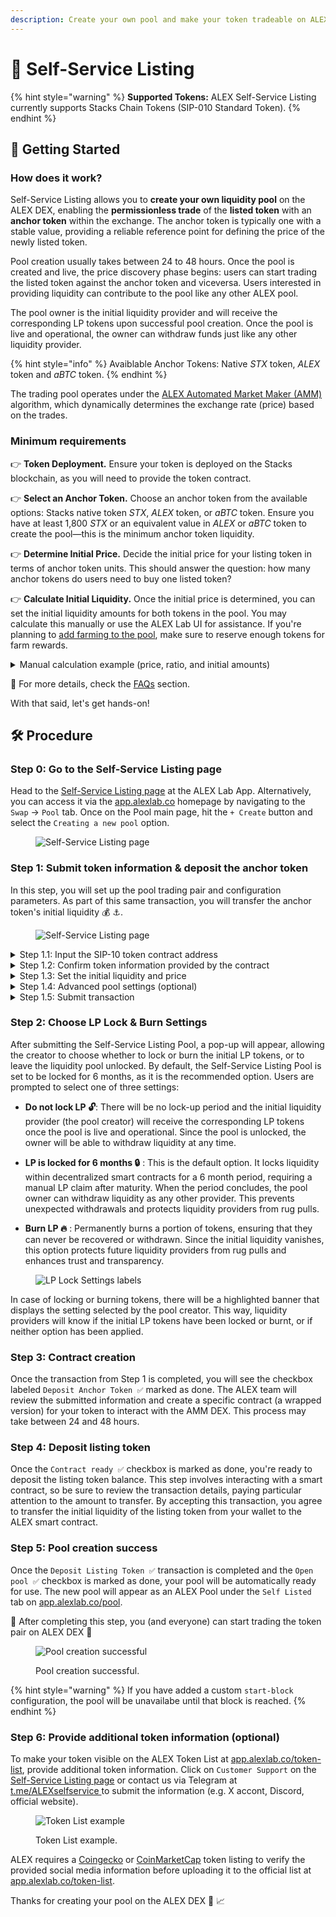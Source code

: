 ```yaml
---
description: Create your own pool and make your token tradeable on ALEX decentralized exchange in simple steps!
---
```


# 📝 Self-Service Listing

{% hint style="warning" %}
**Supported Tokens:** ALEX Self-Service Listing currently supports Stacks Chain Tokens (SIP-010 Standard Token).
{% endhint %}

## 🚀 Getting Started

### How does it work?

Self-Service Listing allows you to **create your own liquidity pool** on the ALEX DEX, enabling the **permissionless trade** of the **listed token** with an **anchor token** within the exchange. The anchor token is typically one with a stable value, providing a reliable reference point for defining the price of the newly listed token.

Pool creation usually takes between 24 to 48 hours. Once the pool is created and live, the price discovery phase begins: users can start trading the listed token against the anchor token and viceversa. Users interested in providing liquidity can contribute to the pool like any other ALEX pool.

The pool owner is the initial liquidity provider and will receive the corresponding LP tokens upon successful pool creation. Once the pool is live and operational, the owner can withdraw funds just like any other liquidity provider.

{% hint style="info" %}
Avaiblable Anchor Tokens: Native _STX_ token, _ALEX_ token and _aBTC_ token.
{% endhint %}

The trading pool operates under the [ALEX Automated Market Maker (AMM)](../../detailed-information/alexs-automated-market-maker-amm.md) algorithm, which dynamically determines the exchange rate (price) based on the trades.

### Minimum requirements

👉 **Token Deployment.** Ensure your token is deployed on the Stacks blockchain, as you will need to provide the token contract.

👉 **Select an Anchor Token.** Choose an anchor token from the available options: Stacks native token _STX_, _ALEX_ token, or _aBTC_ token. Ensure you have at least 1,800 _STX_ or an equivalent value in _ALEX_ or _aBTC_ token to create the pool—this is the minimum anchor token liquidity.

👉 **Determine Initial Price.** Decide the initial price for your listing token in terms of anchor token units. This should answer the question: how many anchor tokens do users need to buy one listed token?

👉 **Calculate Initial Liquidity.** Once the initial price is determined, you can set the initial liquidity amounts for both tokens in the pool. You may calculate this manually or use the ALEX Lab UI for assistance. If you're planning to [add farming to the pool](self-service-farming.md), make sure to reserve enough tokens for farm rewards.

<details>

<summary>Manual calculation example (price, ratio, and initial amounts)</summary>

Let's suppose you choose STX as the anchor token and want to provide 4,000 STX as the initial anchor token liquidity.

To determine the price, you will need to decide how many STX equals 1 of your listing token. In other words, decide how many STX users will need to buy 1 listed token. Let's say you set the price of your token at 0.5 STX.

To calculate the initial liquidity for the listed token, you need to divide the anchor token amount by the price. This is `4,000 STX / 0.5 STX = 8,000`, resulting in the initial amount for the listed token.

The liquidity pool for the pair **Listed Token :rocket: - Anchor Token :anchor:** will have an initial ratio of 2:1. This ratio is calculated as the minimal expression of the fraction `8,000 / 4,000` (initial listed token amount slash initial anchor token amount).

</details>

🔎 For more details, check the [FAQs](./liquidity-pools/faqs.md#self-service-listing) section.

With that said, let's get hands-on!

## 🛠️  Procedure

### Step 0: Go to the Self-Service Listing page

Head to the [Self-Service Listing page](https://app.alexlab.co/self-service-listing) at the ALEX Lab App. Alternatively, you can access it via the [app.alexlab.co](https://app.alexlab.co) homepage by navigating to the `Swap` -> `Pool` tab. Once on the Pool main page, hit the `+ Create` button and select the `Creating a new pool` option.

<figure><img src="../.gitbook/assets/self-service-listing/main-page.png" alt="Self-Service Listing page" width=""><figcaption></figcaption></figure>

### Step 1: Submit token information & deposit the anchor token

In this step, you will set up the pool trading pair and configuration parameters. As part of this same transaction, you will transfer the anchor token's initial liquidity :moneybag: :anchor:.

<figure><img src="../.gitbook/assets/self-service-listing/step-1-submit.png" alt="Self-Service Listing page" width=""><figcaption></figcaption></figure>

<details>

<summary>Step 1.1: Input the SIP-10 token contract address</summary>

Provide the listed token contract address. Ensure it complies with the [SIP-010 Fungible Token Standard](https://github.com/stacksgov/sips/blob/main/sips/sip-010/sip-010-fungible-token-standard.md) trait. In the example, the contract address is `SP108J6F4C7JD93BGJ91TEB5D3CFB5XW39QHDJ3MV.rabby-token`.

</details>

<details>

<summary>Step 1.2: Confirm token information provided by the contract</summary>

Verify that the token information retrieved from the contract is correct. In the example:

- **Token name** -> `RABBY Token`
- **Token symbol** -> `RABBY`
- **Description** -> Unlock the potential of programmable adventures within Bitcoin's rabbit holes.
- **Token deployment address** -> `SP108J6F4C7JD93BGJ91TEB5D3CFB5XW39QHDJ3MV`
- **Token logo**

</details>

<details>

<summary>Step 1.3: Set the initial liquidity and price</summary>

Enter the initial balances for both tokens. You can experiment with different amounts to observe how the exchange rate changes, though we recommend calculating these values beforehand.

In the screenshot example, this is:

- **Anchor Token ⚓** (a.k.a `token-x`) -> `4,000 STX ($7,200)`
- **Listing Token 🚀** (a.k.a `token-y`) -> `200,000 RABBY`
- **Exchange Rate ⚖️** -> `1 RABBY = 0.02 STX ($0.03)`

Once the pool opens, the AMM algorithm will automatically rebalance the exchange rate as users trade the tokens.

</details>

<details>

<summary>Step 1.4: Advanced pool settings (optional)</summary>

This step is optional, as the default settings are usually sufficient.

However, we recommend consulting the [ALEXGo Technical documentation](https://docs.alexgo.io/automated-market-making/trading-pool) before making customizations. If you have questions to ask before customization, reach out via [Discord](https://discord.com/invite/alexlab) or [Telegram](https://t.me/AlexCommunity).

</details>

<details>

<summary>Step 1.5: Submit transaction</summary>

Keep in mind that as part of this same transaction, you will transfer the anchor token's initial liquidity. By confirming the transaction, you are accepting the transfer of specific amount of anchor tokens from your wallet to the ALEX smart contract.

Click `Submit` and scroll through the wallet transaction window, ensuring the parameters and transfer amount are correct. If everything looks good, confirm the transaction on your wallet. This will allow your wallet to sign and broadcast the transaction.

{% hint style="info" %}
Recommended to track transaction status:

* Turn on [Telegram notifications](https://t.me/stacks\_tx\_notification\_bot), you will get notified when the transaction is confirmed.
* Search for the transaction on the [ALEX Explorer](https://app.alexlab.co/explorer).
* Check your address activity on the wallet.
{% endhint %}

</details>

### Step 2: Choose LP Lock & Burn Settings

After submitting the Self-Service Listing Pool, a pop-up will appear, allowing the creator to choose whether to lock or burn the initial LP tokens, or to leave the liquidity pool unlocked. By default, the Self-Service Listing Pool is set to be locked for 6 months, as it is the recommended option. Users are prompted to select one of three settings:

- **Do not lock LP 🔓**: There will be no lock-up period and the initial liquidity provider (the pool creator) will receive the corresponding LP tokens once the pool is live and operational. Since the pool is unlocked, the owner will be able to withdraw liquidity at any time. 

- **LP is locked for 6 months 🔒** : This is the default option. It locks liquidity within decentralized smart contracts for a 6 month period, requiring a manual LP claim after maturity. When the period concludes, the pool owner can withdraw liquidity as any other provider. This prevents unexpected withdrawals and protects liquidity providers from rug pulls.

- **Burn LP 🔥** : Permanently burns a portion of tokens, ensuring that they can never be recovered or withdrawn. Since the initial liquidity vanishes, this option protects future liquidity providers from rug pulls and enhances trust and transparency.

<figure><img src="../.gitbook/assets/self-service-listing/lock-lp-1.png" alt="LP Lock Settings labels" width=""><figcaption></figcaption></figure>

In case of locking or burning tokens, there will be a highlighted banner that displays the setting selected by the pool creator. This way, liquidity providers will know if the initial LP tokens have been locked or burnt, or if neither option has been applied.

### Step 3: Contract creation

Once the transaction from Step 1 is completed, you will see the checkbox labeled `Deposit Anchor Token ✅` marked as done. The ALEX team will review the submitted information and create a specific contract (a wrapped version) for your token to interact with the AMM DEX. This process may take between 24 and 48 hours.

### Step 4: Deposit listing token

Once the `Contract ready ✅` checkbox is marked as done, you're ready to deposit the listing token balance. This step involves interacting with a smart contract, so be sure to review the transaction details, paying particular attention to the amount to transfer. By accepting this transaction, you agree to transfer the initial liquidity of the listing token from your wallet to the ALEX smart contract.

### Step 5: Pool creation success

Once the `Deposit Listing Token ✅` transaction is completed and the `Open pool ✅` checkbox is marked as done, your pool will be automatically ready for use. The new pool will appear as an ALEX Pool under the `Self Listed` tab on [app.alexlab.co/pool](https://app.alexlab.co/pool).

🤝 After completing this step, you (and everyone) can start trading the token pair on ALEX DEX 🤝

<figure><img src="../.gitbook/assets/self-service-listing/pool-creation-successful.jpg" alt="Pool creation successful" width=""><figcaption><p>Pool creation successful.</p></figcaption></figure>

{% hint style="warning" %}
If you have added a custom `start-block` configuration, the pool will be unavailabe until that block is reached.
{% endhint %}

### Step 6: Provide additional token information (optional)

To make your token visible on the ALEX Token List at [app.alexlab.co/token-list](https://app.alexlab.co/token-list), provide additional token information. Click on `Customer Support` on the [Self-Service Listing page](https://app.alexlab.co/self-service-listing) or contact us via Telegram at [t.me/ALEXselfservice ](https://t.me/ALEXselfservice) to submit the information (e.g. X accont, Discord, official website).

<figure><img src="../.gitbook/assets/self-service-listing/token-list.png" alt="Token List example" width=""><figcaption><p>Token List example.</p></figcaption></figure>

ALEX requires a [Coingecko](https://www.coingecko.com/) or [CoinMarketCap](https://coinmarketcap.com/) token listing to verify the provided social media information before uploading it to the official list at [app.alexlab.co/token-list](https://app.alexlab.co/token-list).

Thanks for creating your pool on the ALEX DEX 🎉 📈 

<!-- 
Summarized Steps:

1) User submits token information, balances and config params. Within this same transaction, transfers the anchor token balance.

2) User selects LP Lock settings

3) User waits for token confirmation from ALEX

4) User deposits the listed token balance.

5) Once this tx is confirmed, the pool is automatically created and available (if start-block is configured "On finalization").

-->